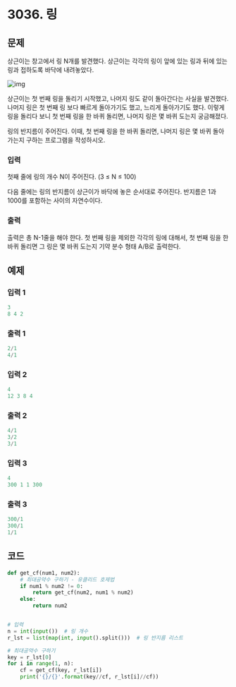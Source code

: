 # 3036. 링

## 문제

상근이는 창고에서 링 N개를 발견했다. 상근이는 각각의 링이 앞에 있는 링과 뒤에 있는 링과 접하도록 바닥에 내려놓았다. 

![img](https://upload.acmicpc.net/44a0e81a-3870-4e94-8db0-73543fca3aa6/-/preview/)

상근이는 첫 번째 링을 돌리기 시작했고, 나머지 링도 같이 돌아간다는 사실을 발견했다. 나머지 링은 첫 번째 링 보다 빠르게 돌아가기도 했고, 느리게 돌아가기도 했다. 이렇게 링을 돌리다 보니 첫 번째 링을 한 바퀴 돌리면, 나머지 링은 몇 바퀴 도는지 궁금해졌다.

링의 반지름이 주어진다. 이때, 첫 번째 링을 한 바퀴 돌리면, 나머지 링은 몇 바퀴 돌아가는지 구하는 프로그램을 작성하시오.

### 입력

첫째 줄에 링의 개수 N이 주어진다. (3 ≤ N ≤ 100)

다음 줄에는 링의 반지름이 상근이가 바닥에 놓은 순서대로 주어진다. 반지름은 1과 1000를 포함하는 사이의 자연수이다.

### 출력

출력은 총 N-1줄을 해야 한다. 첫 번째 링을 제외한 각각의 링에 대해서, 첫 번째 링을 한 바퀴 돌리면 그 링은 몇 바퀴 도는지 기약 분수 형태 A/B로 출력한다.



## 예제

### 입력 1

```python
3
8 4 2
```

### 출력 1

```python
2/1
4/1
```



### 입력 2

```python
4
12 3 8 4
```

### 출력 2

```python
4/1
3/2
3/1
```



### 입력 3

```python
4
300 1 1 300
```

### 출력 3

```python
300/1
300/1
1/1
```





## 코드

```python
def get_cf(num1, num2):
    # 최대공약수 구하기 - 유클리드 호제법
    if num1 % num2 != 0:
        return get_cf(num2, num1 % num2)
    else:
        return num2


# 입력
n = int(input())  # 링 개수
r_lst = list(map(int, input().split()))  # 링 반지름 리스트

# 최대공약수 구하기
key = r_lst[0]
for i in range(1, n):
    cf = get_cf(key, r_lst[i])
    print('{}/{}'.format(key//cf, r_lst[i]//cf))
```
